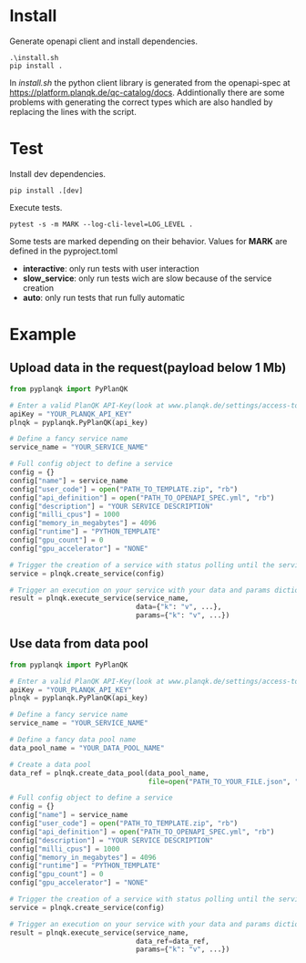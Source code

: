 # Install
Generate openapi client and install dependencies.
````shell
.\install.sh
pip install .
````
In *install.sh* the python client library is generated from the openapi-spec at https://platform.planqk.de/qc-catalog/docs.
Addintionally there are some problems with generating the correct types which are also handled by replacing the lines with the script.

# Test
Install dev dependencies.
````shell
pip install .[dev]
````

Execute tests.
````shell
pytest -s -m MARK --log-cli-level=LOG_LEVEL .
````

Some tests are marked depending on their behavior. Values for **MARK** are defined in the pyproject.toml
- **interactive**: only run tests with user interaction
- **slow_service**: only run tests wich are slow because of the service creation
- **auto**: only run tests that run fully automatic

# Example
## Upload data in the request(payload below 1 Mb)
````python
from pyplanqk import PyPlanQK

# Enter a valid PlanQK API-Key(look at www.planqk.de/settings/access-tokens)
apiKey = "YOUR_PLANQK_API_KEY"
plnqk = pyplanqk.PyPlanQK(api_key)

# Define a fancy service name
service_name = "YOUR_SERVICE_NAME"

# Full config object to define a service
config = {}
config["name"] = service_name
config["user_code"] = open("PATH_TO_TEMPLATE.zip", "rb")
config["api_definition"] = open("PATH_TO_OPENAPI_SPEC.yml", "rb")
config["description"] = "YOUR SERVICE DESCRIPTION"
config["milli_cpus"] = 1000
config["memory_in_megabytes"] = 4096
config["runtime"] = "PYTHON_TEMPLATE"
config["gpu_count"] = 0
config["gpu_accelerator"] = "NONE"

# Trigger the creation of a service with status polling until the service is ready set up
service = plnqk.create_service(config)

# Trigger an execution on your service with your data and params dictionaries
result = plnqk.execute_service(service_name, 
                               data={"k": "v", ...}, 
                               params={"k": "v", ...})
````

## Use data from data pool
````python
from pyplanqk import PyPlanQK

# Enter a valid PlanQK API-Key(look at www.planqk.de/settings/access-tokens)
apiKey = "YOUR_PLANQK_API_KEY"
plnqk = pyplanqk.PyPlanQK(api_key)

# Define a fancy service name
service_name = "YOUR_SERVICE_NAME"

# Define a fancy data pool name
data_pool_name = "YOUR_DATA_POOL_NAME"

# Create a data pool
data_ref = plnqk.create_data_pool(data_pool_name, 
                                  file=open("PATH_TO_YOUR_FILE.json", "rb"))

# Full config object to define a service
config = {}
config["name"] = service_name
config["user_code"] = open("PATH_TO_TEMPLATE.zip", "rb")
config["api_definition"] = open("PATH_TO_OPENAPI_SPEC.yml", "rb")
config["description"] = "YOUR SERVICE DESCRIPTION"
config["milli_cpus"] = 1000
config["memory_in_megabytes"] = 4096
config["runtime"] = "PYTHON_TEMPLATE"
config["gpu_count"] = 0
config["gpu_accelerator"] = "NONE"

# Trigger the creation of a service with status polling until the service is ready set up
service = plnqk.create_service(config)

# Trigger an execution on your service with your data and params dictionaries
result = plnqk.execute_service(service_name, 
                               data_ref=data_ref, 
                               params={"k": "v", ...})
````